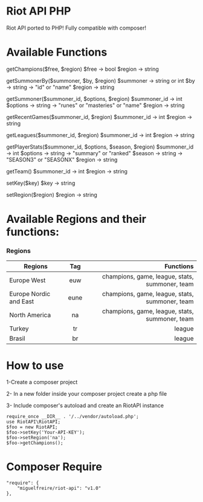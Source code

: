 Riot API PHP
===========

Riot API ported to PHP!
Fully compatible with composer!


Available Functions
===========

getChampions($free, $region)
	$free 		-> bool
	$region 	-> string

getSummonerBy($summoner, $by, $region)
	$summoner 	-> string or int
	$by 		-> string -> "id" or "name"
	$region 	-> string
	

getSummoner($summoner_id, $options, $region)
	$summoner_id 	-> int
	$options 	-> string -> "runes" or "masteries" or "name"
	$region 	-> string

getRecentGames($summoner_id, $region)
	$summoner_id	-> int
	$region 	-> string

getLeagues($summoner_id, $region)
	$summoner_id	-> int
	$region 	-> string

getPlayerStats($summoner_id, $options, $season, $region)
	$summoner_id	-> int
	$options 	-> string -> "summary" or "ranked"
	$season		-> string -> "SEASON3" or "SEASONX"
	$region 	-> string

getTeam()
	$summoner_id	-> int
	$region 	-> string

setKey($key)
	$key 		-> string

setRegion($region) 
	$region		-> string

Available Regions and their functions:
===========
### Regions

| Regions          	 | Tag    | Functions  					   |
| -----------------------|:------:| ----------------------------------------------:|
| Europe West      	 | euw 	  | champions, game, league, stats, summoner, team |
| Europe Nordic and East | eune   | champions, game, league, stats, summoner, team |
| North America    	 | na     | champions, game, league, stats, summoner, team |	
| Turkey   		 | tr     | league                                         |	
| Brasil   		 | br     | league 					   |		

How to use
===========

1-Create a composer project

2- In a new folder inside your composer project create a php file

3- Include composer's autoload and create an RiotAPI instance


    require_once __DIR__ . '/../vendor/autoload.php';
    use RiotAPI\RiotAPI;
    $foo = new RiotAPI;
    $foo->setKey('Your-API-KEY');
    $foo->setRegion('na');
    $foo->getChampions();
    
    
Composer Require
===========
    "require": {
        "miguelfreire/riot-api": "v1.0"
    },
